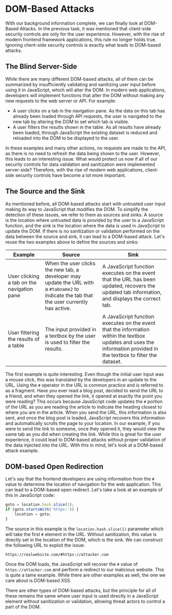 # DOM-Based Attacks

With our background information complete, we can finally look at DOM-Based Attacks. In the previous task, it was mentioned that client-side security controls are only for the user experience. However, with the rise of modern frontend framework applications, this rule no longer holds true. Ignoring client-side security controls is exactly what leads to DOM-based attacks.

## The Blind Server-Side

While there are many different DOM-based attacks, all of them can be summarized by insufficiently validating and sanitizing user input before using it in JavaScript, which will alter the DOM. In modern web applications, developers will implement functions that alter the DOM without making any new requests to the web server or API. For example:

- A user clicks on a tab in the navigation pane. As the data on this tab has already been loaded through API requests, the user is navigated to the new tab by altering the DOM to set which tab is visible.
- A user filters the results shown in the table. As all results have already been loaded, through JavaScript the existing dataset is reduced and reloaded into the DOM to be displayed to the user.

In these examples and many other actions, no requests are made to the API, as there is no need to refresh the data being shown to the user. However, this leads to an interesting issue. What would protect us now if all of our security controls for data validation and sanitization were implemented server-side? Therefore, with the rise of modern web applications, client-side security controls have become a lot more important.

## The Source and the Sink

As mentioned before, all DOM-based attacks start with untrusted user input making its way to JavaScript that modifies the DOM. To simplify the detection of these issues, we refer to them as sources and sinks. A source is the location where untrusted data is provided by the user to a JavaScript function, and the sink is the location where the data is used in JavaScript to update the DOM. If there is no sanitization or validation performed on the data between the source and sink, it can lead to a DOM-based attack. Let's reuse the two examples above to define the sources and sinks:

| Example | Source | Sink |
| ------- | ------ | ---- |
| User clicking a tab on the navigation pane | When the user clicks the new tab, a developer may update the URL with a `#tabname2` to indicate the tab that the user currently has active. | A JavaScript function executes on the event that the URL has been updated, recovers the updated tab information, and displays the correct tab. |
| User filtering the results of a table | The input provided in a textbox by the user is used to filter the results. | A JavaScript function executes on the event that the information within the textbox updates and uses the information provided in the textbox to filter the dataset. |

The first example is quite interesting. Even though the initial user input was a mouse click, this was translated by the developers in an update to the URL. Using the `#` operator in the URL is common practice and is referred to as a fragment. Have you ever read a blog post, decided to send the URL to a friend, and when they opened the link, it opened at exactly the point you were reading? This occurs because JavaScript code updates the `#` portion of the URL as you are reading the article to indicate the heading closest to where you are in the article. When you send the URL, this information is also sent, and once the blog post is loaded, JavaScript recovers this information and automatically scrolls the page to your location. In our example, if you were to send the link to someone, once they opened it, they would view the same tab as you did when creating the link. While this is great for the user experience, it could lead to DOM-based attacks without proper validation of the data injected into the URL. With this in mind, let's look at a DOM-based attack example.

## DOM-based Open Redirection

Let's say that the frontend developers are using information from the `#` value to determine the location of navigation for the web application. This can lead to a DOM-based open redirect. Let's take a look at an example of this in JavaScript code:

```javascript
goto = location.hash.slice(1);
if (goto.startsWith('https:')) {
    location = goto;
}
```

The source in this example is the `location.hash.slice(1)` parameter which will take the first `#` element in the URL. Without sanitization, this value is directly set in the location of the DOM, which is the sink. We can construct the following URL to exploit the issue:

```
https://realwebsite.com/#https://attacker.com
```

Once the DOM loads, the JavaScript will recover the `#` value of `https://attacker.com` and perform a redirect to our malicious website. This is quite a tame example. While there are other examples as well, the one we care about is DOM-based XSS.

There are other types of DOM-based attacks, but the principle for all of these remains the same where user input is used directly in a JavaScript element without sanitization or validation, allowing threat actors to control a part of the DOM.